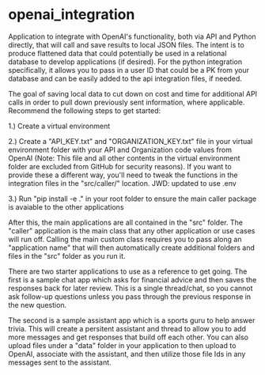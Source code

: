 # openai_integration
Application to integrate with OpenAI's functionality, both via API and Python directly, that will call and save results to local JSON files.  The intent is to produce flattened data that could potentially be used in a relational database to develop applications (if desired).  For the python integration specifically, it allows you to pass in a user ID that could be a PK from your database and can be easily added to the api integration files, if needed.

The goal of saving local data to cut down on cost and time for additional API calls in order to pull down previously sent information, where applicable. Recommend the following steps to get started:

1.) Create a virtual environment

2.) Create a "API_KEY.txt" and "ORGANIZATION_KEY.txt" file in your virtual environment folder with your API and Organization code  values from OpenAI (Note: This file and all other contents in the virtual environment folder are excluded from GitHub for security reasons).  If you want to provide these a different way, you'll need to tweak the functions in the integration files in the "src/caller/" location.
JWD: updated to use .env

3.) Run "pip install -e ." in your root folder to ensure the main caller package is avaiable to the other applications

After this, the main applications are all contained in the "src" folder.  The "caller" application is the main class that any other application or use cases will run off.  Calling the main custom class requires you to pass along an "application name" that will then automatically create additional folders and files in the "src" folder as you run it.

There are two starter applications to use as a reference to get going.  The first is a sample chat app which asks for financial advice and then saves the responses back for later review.  This is a single thread/chat, so you cannot ask follow-up questions unless you pass through the previous response in the new question.

The second is a sample assistant app which is a sports guru to help answer trivia.  This will create a persitent assistant and thread to allow you to add more messages and get responses that build off each other.  You can also upload files under a "data" folder in your application to then upload to OpenAI, associate with the assistant, and then utilize those file Ids in any messages sent to the assistant.
